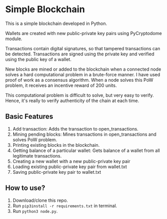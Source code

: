# Simple Blockchain

This is a simple blockchain developed in Python.

Wallets are created with new public-private key pairs using PyCryptodome module.

Transactions contain digital signatures, so that tampered transactions can be detected. Transactions are signed using the private key and verified using the public key of a wallet.

New blocks are mined or added to the blockchain when a connected node solves a hard computational problem in a brute-force manner. I have used proof of work as a consensus algorithm. When a node solves this PoW problem, it receives an incentive reward of 200 units.

This computational problem is difficult to solve, but very easy to verify. Hence, it's really to verify authenticity of the chain at each time.


## Basic Features

1. Add transaction: Adds the transaction to open_transactions.
2. Mining pending blocks: Mines transactions in open_transactions and solves PoW problem.
3. Printing existing blocks in the blockchain.
4. Getting balance of a particular wallet: Gets balance of a wallet from all legitimate transactions.
5. Creating a new wallet with a new public-private key pair
6. Loading existing public-private key pair from wallet.txt
7. Saving public-private key pair to wallet.txt

## How to use?
1. Download/clone this repo.
2. Run `pip3install -r requirements.txt` in terminal.
3. Run `python3 node.py`.
